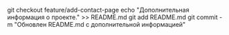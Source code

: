 git checkout feature/add-contact-page
echo "Дополнительная информация о проекте." >> README.md
git add README.md
git commit -m "Обновлен README.md с дополнительной информацией"
